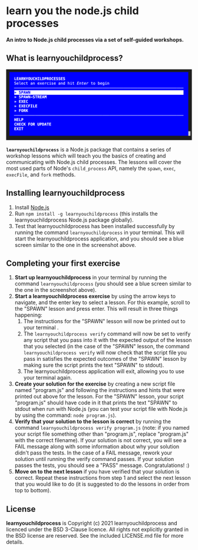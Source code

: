 # learn you the node.js child processes

**An intro to Node.js child processes via a set of self-guided workshops.**

## What is learnyouchildprocess?

![Learn You The Node.js For Much Win!](learnyouchildprocess.png)

<b><code>learnyouchildprocess</code></b> is a Node.js package that contains a series of workshop lessons which will teach you the basics of creating and communicating with Node.js child processes. The lessons will cover the most used parts of Node's `child_process` API, namely the `spawn`, `exec`, `execFile`, and `fork` methods.

## Installing learnyouchildprocess

1. Install [Node.js](http://nodejs.org/)
2. Run `npm install -g learnyouchildprocess` (this installs the learnyouchildprocess Node.js package globally).
3. Test that learnyouchildprocess has been installed successfully by running the command `learnyouchildprocess` in your terminal. This will start the learnyouchildprocess application, and you should see a blue screen similar to the one in the screenshot above.

## Completing your first exercise

1. **Start up learnyouchildprocess** in your terminal by running the command `learnyouchildprocess` (you should see a blue screen similar to the one in the screenshot above).
2. **Start a learnyouchildprocess exercise** by using the arrow keys to navigate, and the enter key to select a lesson. For this example, scroll to the "SPAWN" lesson and press enter. This will result in three things happening:
   1. The instructions for the "SPAWN" lesson will now be printed out to your terminal .
   2. The `learnyouchildprocess verify` command will now be set to verify any script that you pass into it with the expected output of the lesson that you selected (in the case of the "SPAWN" lesson, the command `learnyouchildprocess verify` will now check that the script file you pass in satisfies the expected outcomes of the "SPAWN" lesson by making sure the script prints the text "SPAWN" to stdout).
   3. The learnyouchildprocess application will exit, allowing you to use your terminal again.
3. **Create your solution for the exercise** by creating a new script file named "program.js" and following the instructions and hints that were printed out above for the lesson. For the "SPAWN" lesson, your script "program.js" should have code in it that prints the text "SPAWN" to stdout when run with Node.js (you can test your script file with Node.js by using the command: `node program.js`).
4. **Verify that your solution to the lesson is correct** by running the command `learnyouchildprocess verify program.js` (note: if you named your script file something other than "program.js", replace "program.js" with the correct filename). If your solution is not correct, you will see a FAIL message along with some information about why your solution didn't pass the tests. In the case of a FAIL message, rework your solution until running the verify command passes. If your solution passes the tests, you should see a "PASS" message. Congratulations! :)
5. **Move on to the next lesson** if you have verified that your solution is correct. Repeat these instructions from step 1 and select the next lesson that you would like to do (it is suggested to do the lessons in order from top to bottom).

## License

**learnyouchildprocess** is Copyright (c) 2021 learnyouchildprocess and licenced under the BSD 3-Clause licence. All rights not explicitly granted in the BSD license are reserved. See the included LICENSE.md file for more details.
